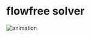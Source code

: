 flowfree solver
===============

![animation](https://raw.github.com/idiomatic/flowfree/master/animation.gif)
